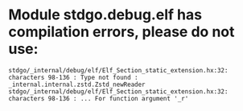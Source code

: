 # Module stdgo.debug.elf has compilation errors, please do not use:
```
stdgo/_internal/debug/elf/Elf_Section_static_extension.hx:32: characters 98-136 : Type not found : _internal.internal.zstd.Zstd_newReader
stdgo/_internal/debug/elf/Elf_Section_static_extension.hx:32: characters 98-136 : ... For function argument '_r'

```

